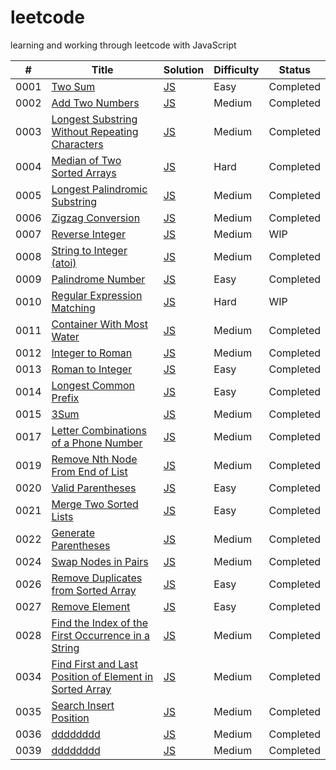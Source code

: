 # leetcode
learning and working through leetcode with JavaScript 

| # | Title | Solution | Difficulty | Status |
|---| ----- | -------- | ---------- | ------ |
|0001|[Two Sum](https://leetcode.com/problems/two-sum/) | [JS](https://github.com/Remrem1645/leetcode/blob/main/JS/0001.%20Two%20Sum.js)|Easy|Completed|
|0002|[Add Two Numbers](https://leetcode.com/problems/add-two-numbers/) | [JS](https://github.com/Remrem1645/leetcode/blob/main/JS/0002.%20Add%20Two%20Numbers.js)|Medium|Completed|
|0003|[Longest Substring Without Repeating Characters](https://leetcode.com/problems/longest-substring-without-repeating-characters/)|[JS](https://github.com/Remrem1645/leetcode/blob/main/JS/0003.%20Longest%20Substring%20Without%20Repeating%20Characters.js)|Medium|Completed|
|0004|[Median of Two Sorted Arrays](https://leetcode.com/problems/median-of-two-sorted-arrays/)|[JS](https://github.com/Remrem1645/leetcode/blob/main/JS/0004.%20Median%20of%20Two%20Sorted%20Arrays.js)|Hard|Completed|
|0005|[Longest Palindromic Substring](https://leetcode.com/problems/longest-palindromic-substring/)|[JS](https://github.com/Remrem1645/leetcode/blob/main/JS/0005.%20Longest%20Palindromic%20Substring.js)|Medium|Completed|
|0006|[Zigzag Conversion](https://leetcode.com/problems/zigzag-conversion/)|[JS](https://github.com/Remrem1645/leetcode/blob/main/JS/0006.%20Zigzag%20Conversion.js)|Medium|Completed|
|0007|[Reverse Integer](https://leetcode.com/problems/reverse-integer/)|[JS](https://github.com/Remrem1645/leetcode/blob/main/JS/0007.%20Reverse%20Integer.js)|Medium|WIP|
|0008|[String to Integer (atoi)](https://leetcode.com/problems/string-to-integer-atoi/)|[JS](https://github.com/Remrem1645/leetcode/blob/main/JS/0008.%20String%20to%20Integer%20(atoi).js)|Medium|Completed|
|0009|[Palindrome Number](https://leetcode.com/problems/palindrome-number/)|[JS](https://github.com/Remrem1645/leetcode/blob/main/JS/0009.%20Palindrome%20Number.js)|Easy|Completed|
|0010|[Regular Expression Matching](https://leetcode.com/problems/regular-expression-matching/)|[JS](https://github.com/Remrem1645/leetcode/blob/main/JS/0010.%20Regular%20Expression%20Matching.js)|Hard|WIP|
|0011|[Container With Most Water](https://leetcode.com/problems/container-with-most-water/)|[JS](https://github.com/Remrem1645/leetcode/blob/main/JS/0011.%20Container%20With%20Most%20Water.js)|Medium|Completed|
|0012|[Integer to Roman](https://leetcode.com/problems/integer-to-roman/)|[JS](https://github.com/Remrem1645/leetcode/blob/main/JS/0012.%20Integer%20to%20Roman.js)|Medium|Completed|
|0013|[Roman to Integer](https://leetcode.com/problems/roman-to-integer/)|[JS](https://github.com/Remrem1645/leetcode/blob/main/JS/0013.%20Roman%20to%20Integer.js)|Easy|Completed|
|0014|[Longest Common Prefix](https://leetcode.com/problems/longest-common-prefix/)|[JS](https://github.com/Remrem1645/leetcode/blob/main/JS/0014.%20Longest%20Common%20Prefix.js)|Easy|Completed|
|0015|[3Sum](https://leetcode.com/problems/3sum/)|[JS](https://github.com/Remrem1645/leetcode/blob/main/JS/0015.%203Sum.js)|Medium|Completed|
|0017|[Letter Combinations of a Phone Number](https://leetcode.com/problems/letter-combinations-of-a-phone-number/)|[JS](https://github.com/Remrem1645/leetcode/blob/main/JS/0017.%20Letter%20Combinations%20of%20a%20Phone%20Number.js)|Medium|Completed|
|0019|[Remove Nth Node From End of List](https://leetcode.com/problems/remove-nth-node-from-end-of-list/)|[JS](https://github.com/Remrem1645/leetcode/blob/main/JS/0019.%20Remove%20Nth%20Node%20From%20End%20of%20List.js)|Medium|Completed|
|0020|[Valid Parentheses](https://leetcode.com/problems/valid-parentheses/)|[JS](https://github.com/Remrem1645/leetcode/blob/main/JS/0020.%20Valid%20Parentheses.js)|Easy|Completed|
|0021|[Merge Two Sorted Lists](https://leetcode.com/problems/merge-two-sorted-lists/)|[JS](https://github.com/Remrem1645/leetcode/blob/main/JS/0021.%20Merge%20Two%20Sorted%20Lists.js)|Easy|Completed|
|0022|[Generate Parentheses](https://leetcode.com/problems/generate-parentheses/)|[JS](https://github.com/Remrem1645/leetcode/blob/main/JS/0022.%20Generate%20Parentheses.js)|Medium|Completed|
|0024|[Swap Nodes in Pairs](https://leetcode.com/problems/swap-nodes-in-pairs/)|[JS](https://github.com/Remrem1645/leetcode/blob/main/JS/0024.%20Swap%20Nodes%20in%20Pairs.js)|Medium|Completed|
|0026|[Remove Duplicates from Sorted Array](https://leetcode.com/problems/remove-duplicates-from-sorted-array/)|[JS](https://github.com/Remrem1645/leetcode/blob/main/JS/0026.%20Remove%20Duplicates%20from%20Sorted%20Array.js)|Easy|Completed|
|0027|[Remove Element](https://leetcode.com/problems/remove-element/)|[JS](https://github.com/Remrem1645/leetcode/blob/main/JS/0027.%20Remove%20Element.js)|Easy|Completed|
|0028|[Find the Index of the First Occurrence in a String](https://leetcode.com/problems/find-the-index-of-the-first-occurrence-in-a-string/)|[JS](https://github.com/Remrem1645/leetcode/blob/main/JS/0028.%20Implement%20strStr().js)|Medium|Completed|
|0034|[Find First and Last Position of Element in Sorted Array](https://leetcode.com/problems/find-first-and-last-position-of-element-in-sorted-array/)|[JS](https://github.com/Remrem1645/leetcode/blob/main/JS/0034.%20Find%20First%20and%20Last%20Position%20of%20Element%20in%20Sorted%20Array.js)|Medium|Completed|
|0035|[Search Insert Position](https://leetcode.com/problems/search-insert-position/)|[JS](ddddddddddddd)|Medium|Completed|
|0036|[dddddddd](ddddddddddd)|[JS](ddddddddddddd)|Medium|Completed|
|0039|[dddddddd](ddddddddddd)|[JS](ddddddddddddd)|Medium|Completed|



